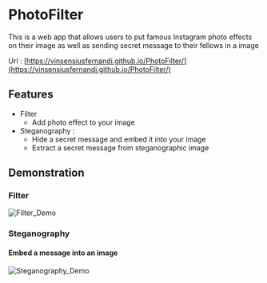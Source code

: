 # PhotoFilter
This is a web app that allows users to put famous Instagram photo effects on their image 
as well as sending secret message to their fellows in a image

Url : [https://vinsensiusfernandi.github.io/PhotoFilter/](https://vinsensiusfernandi.github.io/PhotoFilter/)

## Features
* Filter
  * Add photo effect to your image
* Steganography : 
  * Hide a secret message and embed it into your image
  * Extract a secret message from steganographic image
## Demonstration
### Filter
![Filter_Demo](http://res.cloudinary.com/jlaja/image/upload/v1532581861/Filter.gif)

### Steganography
#### Embed a message into an image
![Steganography_Demo](https://cloudinary.com/console/media_library/asset/image/upload/Steganography_Hide)

